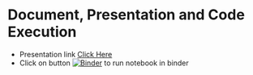 # Document, Presentation and Code Execution

- Presentation link [Click Here](https://skilldisk.github.io/doc_ppt_code/)
- Click on button [![Binder](https://mybinder.org/badge_logo.svg)](https://mybinder.org/v2/gh/skilldisk/doc_ppt_code/HEAD) to run notebook in binder